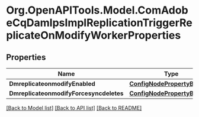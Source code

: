 # Org.OpenAPITools.Model.ComAdobeCqDamIpsImplReplicationTriggerReplicateOnModifyWorkerProperties
## Properties

Name | Type | Description | Notes
------------ | ------------- | ------------- | -------------
**DmreplicateonmodifyEnabled** | [**ConfigNodePropertyBoolean**](ConfigNodePropertyBoolean.md) |  | [optional] 
**DmreplicateonmodifyForcesyncdeletes** | [**ConfigNodePropertyBoolean**](ConfigNodePropertyBoolean.md) |  | [optional] 

[[Back to Model list]](../README.md#documentation-for-models) [[Back to API list]](../README.md#documentation-for-api-endpoints) [[Back to README]](../README.md)

